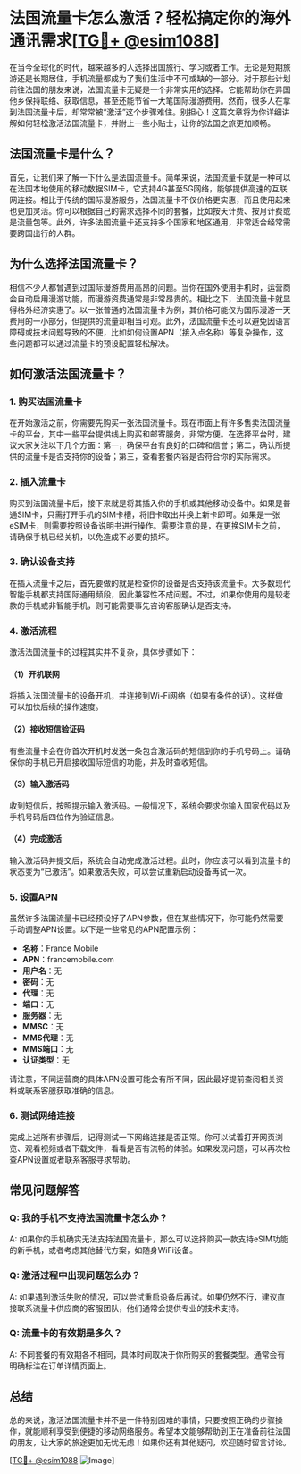 # 法国流量卡怎么激活？轻松搞定你的海外通讯需求[[TG💪+ @esim1088](https://t.me/s/esim1088)]

在当今全球化的时代，越来越多的人选择出国旅行、学习或者工作。无论是短期旅游还是长期居住，手机流量都成为了我们生活中不可或缺的一部分。对于那些计划前往法国的朋友来说，法国流量卡无疑是一个非常实用的选择。它能帮助你在异国他乡保持联络、获取信息，甚至还能节省一大笔国际漫游费用。然而，很多人在拿到法国流量卡后，却常常被“激活”这个步骤难住。别担心！这篇文章将为你详细讲解如何轻松激活法国流量卡，并附上一些小贴士，让你的法国之旅更加顺畅。

## 法国流量卡是什么？

首先，让我们来了解一下什么是法国流量卡。简单来说，法国流量卡就是一种可以在法国本地使用的移动数据SIM卡，它支持4G甚至5G网络，能够提供高速的互联网连接。相比于传统的国际漫游服务，法国流量卡不仅价格更实惠，而且使用起来也更加灵活。你可以根据自己的需求选择不同的套餐，比如按天计费、按月计费或是流量包等。此外，许多法国流量卡还支持多个国家和地区通用，非常适合经常需要跨国出行的人群。

## 为什么选择法国流量卡？

相信不少人都曾遇到过国际漫游费用高昂的问题。当你在国外使用手机时，运营商会自动启用漫游功能，而漫游资费通常是非常昂贵的。相比之下，法国流量卡就显得格外经济实惠了。以一张普通的法国流量卡为例，其价格可能仅为国际漫游一天费用的一小部分，但提供的流量却相当可观。此外，法国流量卡还可以避免因语言障碍或技术问题导致的不便，比如如何设置APN（接入点名称）等复杂操作，这些问题都可以通过流量卡的预设配置轻松解决。

## 如何激活法国流量卡？

### 1. 购买法国流量卡

在开始激活之前，你需要先购买一张法国流量卡。现在市面上有许多售卖法国流量卡的平台，其中一些平台提供线上购买和邮寄服务，非常方便。在选择平台时，建议大家关注以下几个方面：第一，确保平台有良好的口碑和信誉；第二，确认所提供的流量卡是否支持你的设备；第三，查看套餐内容是否符合你的实际需求。

### 2. 插入流量卡

购买到法国流量卡后，接下来就是将其插入你的手机或其他移动设备中。如果是普通SIM卡，只需打开手机的SIM卡槽，将旧卡取出并换上新卡即可。如果是一张eSIM卡，则需要按照设备说明书进行操作。需要注意的是，在更换SIM卡之前，请确保手机已经关机，以免造成不必要的损坏。

### 3. 确认设备支持

在插入流量卡之后，首先要做的就是检查你的设备是否支持该流量卡。大多数现代智能手机都支持国际通用频段，因此兼容性不成问题。不过，如果你使用的是较老款的手机或非智能手机，则可能需要事先咨询客服确认是否支持。

### 4. 激活流程

激活法国流量卡的过程其实并不复杂，具体步骤如下：

#### （1）开机联网

将插入法国流量卡的设备开机，并连接到Wi-Fi网络（如果有条件的话）。这样做可以加快后续的操作速度。

#### （2）接收短信验证码

有些流量卡会在你首次开机时发送一条包含激活码的短信到你的手机号码上。请确保你的手机已开启接收国际短信的功能，并及时查收短信。

#### （3）输入激活码

收到短信后，按照提示输入激活码。一般情况下，系统会要求你输入国家代码以及手机号码后四位作为验证信息。

#### （4）完成激活

输入激活码并提交后，系统会自动完成激活过程。此时，你应该可以看到流量卡的状态变为“已激活”。如果激活失败，可以尝试重新启动设备再试一次。

### 5. 设置APN

虽然许多法国流量卡已经预设好了APN参数，但在某些情况下，你可能仍然需要手动调整APN设置。以下是一些常见的APN配置示例：

- **名称**：France Mobile
- **APN**：francemobile.com
- **用户名**：无
- **密码**：无
- **代理**：无
- **端口**：无
- **服务器**：无
- **MMSC**：无
- **MMS代理**：无
- **MMS端口**：无
- **认证类型**：无

请注意，不同运营商的具体APN设置可能会有所不同，因此最好提前查阅相关资料或联系客服获取准确的信息。

### 6. 测试网络连接

完成上述所有步骤后，记得测试一下网络连接是否正常。你可以试着打开网页浏览、观看视频或者下载文件，看看是否有流畅的体验。如果发现问题，可以再次检查APN设置或者联系客服寻求帮助。

## 常见问题解答

### Q: 我的手机不支持法国流量卡怎么办？
A: 如果你的手机确实无法支持法国流量卡，那么可以选择购买一款支持eSIM功能的新手机，或者考虑其他替代方案，如随身WiFi设备。

### Q: 激活过程中出现问题怎么办？
A: 如果遇到激活失败的情况，可以尝试重启设备后再试。如果仍然不行，建议直接联系流量卡供应商的客服团队，他们通常会提供专业的技术支持。

### Q: 流量卡的有效期是多久？
A: 不同套餐的有效期各不相同，具体时间取决于你所购买的套餐类型。通常会有明确标注在订单详情页面上。

## 总结

总的来说，激活法国流量卡并不是一件特别困难的事情，只要按照正确的步骤操作，就能顺利享受到便捷的移动网络服务。希望本文能够帮助到正在准备前往法国的朋友，让大家的旅途更加无忧无虑！如果你还有其他疑问，欢迎随时留言讨论。

[[TG💪+ @esim1088](https://t.me/s/esim1088) ![Image](https://i.postimg.cc/4NQfJmqS/Snipaste-2025-05-13-00-14-12.png)]